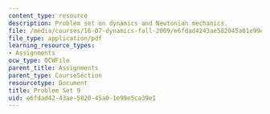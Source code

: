 ```yaml
---
content_type: resource
description: Problem set on dynamics and Newtonian mechanics.
file: /media/courses/16-07-dynamics-fall-2009/e6fdad4243ae582045a01e99e5ca39e1_MIT16_07F09_hw09.pdf
file_type: application/pdf
learning_resource_types:
- Assignments
ocw_type: OCWFile
parent_title: Assignments
parent_type: CourseSection
resourcetype: Document
title: Problem Set 9
uid: e6fdad42-43ae-5820-45a0-1e99e5ca39e1
---
```

